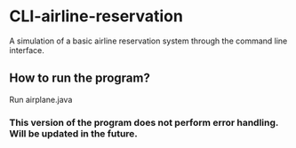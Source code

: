 # CLI-airline-reservation
A simulation of a basic airline reservation system through the command line interface.

## How to run the program?
Run airplane.java

### This version of the program does not perform error handling. Will be updated in the future.
